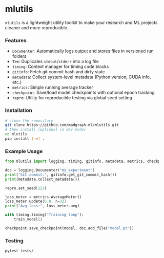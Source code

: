 # mlutils

`mlutils` is a lightweight utility toolkit to make your research and ML projects cleaner and more reproducible.

### Features
- `Documenter`: Automatically logs output and stores files in versioned run folders
- `Tee`: Duplicates `stdout`/`stderr` into a log file
- `timing`: Context manager for timing code blocks
- `gitinfo`: Fetch git commit hash and dirty state
- `metadata`: Collect system-level metadata (Python version, CUDA info, etc.)
- `metrics`: Simple running average tracker
- `checkpoint`: Save/load model checkpoints with optional epoch tracking
- `repro`: Utility for reproducible testing via global seed setting

### Installation
```bash
# clone the repository
git clone https://github.com/madgraph-ml/mlutils.git
# then install [optional in dev mode]
cd mlutils
pip install [-e] .
```

### Example Usage
```python
from mlutils import logging, timing, gitinfo, metadata, metrics, checkpoint, repro

doc = logging.Documenter("my_experiment")
print("Git commit:", gitinfo.get_git_commit_hash())
print(metadata.collect_metadata())

repro.set_seed(123)

loss_meter = metrics.AverageMeter()
loss_meter.update(0.8, n=32)
print("Avg loss:", loss_meter.avg)

with timing.timing("Training loop"):
    train_model()

checkpoint.save_checkpoint(model, doc.add_file("model.pt"))
```

### Testing
```bash
pytest tests/
```
